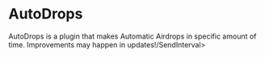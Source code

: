 # AutoDrops
AutoDrops is a plugin that makes Automatic Airdrops in specific amount of time. Improvements may happen in updates!/SendInterval>
